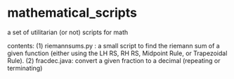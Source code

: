 # mathematical_scripts

a set of utilitarian (or not) scripts for math

contents:
(1) riemannsums.py : a small script to find the riemann sum of a given function (either using the LH RS, RH RS, Midpoint Rule, or Trapezoidal Rule).
(2) fracdec.java: convert a given fraction to a decimal (repeating or terminating)
